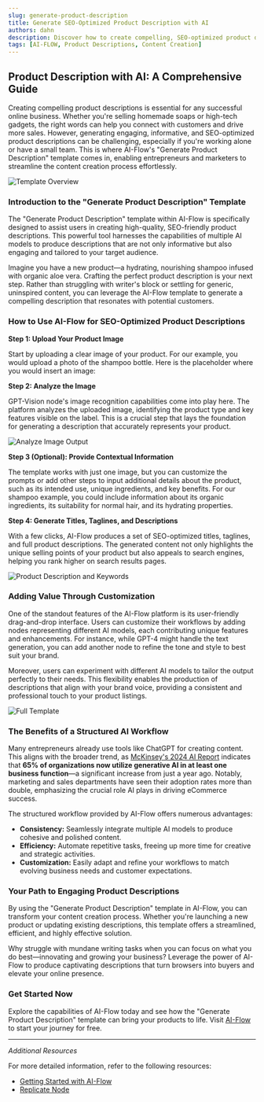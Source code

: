 ```yaml
---
slug: generate-product-description
title: Generate SEO-Optimized Product Description with AI
authors: dahn
description: Discover how to create compelling, SEO-optimized product descriptions effortlessly using AI-Flow's innovative template.
tags: [AI-FLOW, Product Descriptions, Content Creation]
---
```


<head>
  <meta name="twitter:card" content="summary_large_image"/>
  <meta name="twitter:title" content="Generate SEO-Optimized Product Description with AI" />
  <meta name="twitter:description" content="Discover how to create compelling, SEO-optimized product descriptions effortlessly using AI-Flow's innovative template." />
  <meta name="twitter:creator" content="@AIFlowApp"/>
  <meta name="twitter:image" content="https://docs.ai-flow.net/img/blog-images/generate-product-description-2.png"/>
  <meta name="twitter:image:alt" content="AI-Flow Product Description Generation"/>
  <meta property="og:title" content="Generate SEO-Optimized Product Description with AI"/>
  <meta property="og:description" content="Discover how to create compelling, SEO-optimized product descriptions effortlessly using AI-Flow's innovative template."/>
  <meta property="og:image" content="https://docs.ai-flow.net/img/blog-images/generate-product-description-2.png"/>
</head>

## Product Description with AI: A Comprehensive Guide

Creating compelling product descriptions is essential for any successful online business. Whether you're selling homemade soaps or high-tech gadgets, the right words can help you connect with customers and drive more sales. However, generating engaging, informative, and SEO-optimized product descriptions can be challenging, especially if you're working alone or have a small team. This is where AI-Flow's "Generate Product Description" template comes in, enabling entrepreneurs and marketers to streamline the content creation process effortlessly.

![Template Overview](/img/blog-images/generate-product-description-2.png)

### Introduction to the "Generate Product Description" Template

The "Generate Product Description" template within AI-Flow is specifically designed to assist users in creating high-quality, SEO-friendly product descriptions. This powerful tool harnesses the capabilities of multiple AI models to produce descriptions that are not only informative but also engaging and tailored to your target audience.

Imagine you have a new product—a hydrating, nourishing shampoo infused with organic aloe vera. Crafting the perfect product description is your next step. Rather than struggling with writer's block or settling for generic, uninspired content, you can leverage the AI-Flow template to generate a compelling description that resonates with potential customers.

### How to Use AI-Flow for SEO-Optimized Product Descriptions

**Step 1: Upload Your Product Image**

Start by uploading a clear image of your product. For our example, you would upload a photo of the shampoo bottle. Here is the placeholder where you would insert an image:

**Step 2: Analyze the Image**

GPT-Vision node's image recognition capabilities come into play here. The platform analyzes the uploaded image, identifying the product type and key features visible on the label. This is a crucial step that lays the foundation for generating a description that accurately represents your product.

![Analyze Image Output](/img/blog-images/generate-product-description-3.png)

**Step 3 (Optional): Provide Contextual Information**

The template works with just one image, but you can customize the prompts or add other steps to input additional details about the product, such as its intended use, unique ingredients, and key benefits. For our shampoo example, you could include information about its organic ingredients, its suitability for normal hair, and its hydrating properties.

**Step 4: Generate Titles, Taglines, and Descriptions**

With a few clicks, AI-Flow produces a set of SEO-optimized titles, taglines, and full product descriptions. The generated content not only highlights the unique selling points of your product but also appeals to search engines, helping you rank higher on search results pages.

![Product Description and Keywords](/img/blog-images/generate-product-description-4.png)

### Adding Value Through Customization

One of the standout features of the AI-Flow platform is its user-friendly drag-and-drop interface. Users can customize their workflows by adding nodes representing different AI models, each contributing unique features and enhancements. For instance, while GPT-4 might handle the text generation, you can add another node to refine the tone and style to best suit your brand.

Moreover, users can experiment with different AI models to tailor the output perfectly to their needs. This flexibility enables the production of descriptions that align with your brand voice, providing a consistent and professional touch to your product listings.

![Full Template](/img/blog-images/generate-product-description.png)

### The Benefits of a Structured AI Workflow

Many entrepreneurs already use tools like ChatGPT for creating content. This aligns with the broader trend, as [McKinsey's 2024 AI Report](https://www.mckinsey.com/capabilities/quantumblack/our-insights/the-state-of-ai) indicates that **65% of organizations now utilize generative AI in at least one business function**—a significant increase from just a year ago. Notably, marketing and sales departments have seen their adoption rates more than double, emphasizing the crucial role AI plays in driving eCommerce success.

The structured workflow provided by AI-Flow offers numerous advantages:

- **Consistency:** Seamlessly integrate multiple AI models to produce cohesive and polished content.
- **Efficiency:** Automate repetitive tasks, freeing up more time for creative and strategic activities.
- **Customization:** Easily adapt and refine your workflows to match evolving business needs and customer expectations.

### Your Path to Engaging Product Descriptions

By using the "Generate Product Description" template in AI-Flow, you can transform your content creation process. Whether you're launching a new product or updating existing descriptions, this template offers a streamlined, efficient, and highly effective solution.

Why struggle with mundane writing tasks when you can focus on what you do best—innovating and growing your business? Leverage the power of AI-Flow to produce captivating descriptions that turn browsers into buyers and elevate your online presence.

### Get Started Now

Explore the capabilities of AI-Flow today and see how the "Generate Product Description" template can bring your products to life. Visit [AI-Flow](https://app.ai-flow.net/) to start your journey for free.

---

_Additional Resources_

For more detailed information, refer to the following resources:

- [Getting Started with AI-Flow](/blog/getting-started-with-ai-flow)
- [Replicate Node](/blog/replicate-node)
